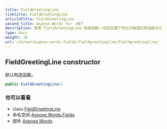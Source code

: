 ```yaml
---
title: FieldGreetingLine
linktitle: FieldGreetingLine
articleTitle: FieldGreetingLine
second_title: Aspose.Words for .NET
description: 探索 FieldGreetingLine 构造函数——轻松创建个性化问候语的首选解决方案。立即提升您的项目！
type: docs
weight: 10
url: /zh/net/aspose.words.fields/fieldgreetingline/fieldgreetingline/
---
```

## FieldGreetingLine constructor

默认构造函数。

```csharp
public FieldGreetingLine()
```

### 也可以看看

* class [FieldGreetingLine](../)
* 命名空间 [Aspose.Words.Fields](../../../aspose.words.fields/)
* 部件 [Aspose.Words](../../../)
